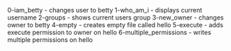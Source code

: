 0-iam_betty - changes user to betty
1-who_am_i - displays current username
2-groups - shows current users group
3-new_owner - changes owner to betty
4-empty - creates empty file called hello
5-execute - adds execute permission to owner on hello
6-multiple_permissions - writes multiple permissions on hello
